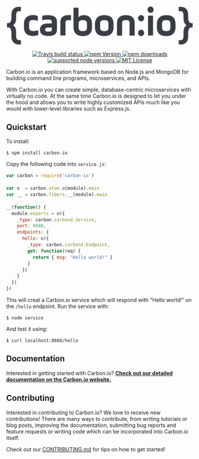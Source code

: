 <p align="center">
  <img width="500" src="./carbon-io-dark.png" >
</p>
<p align="center">
  <a href="https://travis-ci.org/carbon-io/carbon-io" >
    <img alt="Travis build status" src="https://img.shields.io/travis/carbon-io/carbon-io.svg?style=flat-square">
  </a>
  
  <a href="https://www.npmjs.com/package/carbon-io" >
    <img alt="npm Version" src="https://img.shields.io/npm/v/carbon-io.svg?style=flat-square">
  </a>
  
  <a href="https://www.npmjs.com/package/carbon-io" >
    <img alt="npm downloads" src="https://img.shields.io/npm/dm/carbon-io.svg?style=flat-square">
  </a>
  
  <a href="https://www.npmjs.com/package/carbon-io" >
    <img alt="supported node versions" src="https://img.shields.io/node/v/carbon-io.svg?style=flat-square">
  </a>
  
  <a href="./LICENCE.txt" >
    <img alt="MIT License" src="https://img.shields.io/github/license/carbon-io/carbon-io.svg?style=flat-square">
  </a>
</p>

Carbon.io is an application framework based on Node.js and MongoDB for building command line programs, microservices, and APIs.

With Carbon.io you can create simple, database-centric microservices with virtually no code. At the same time Carbon.io is designed to let you under the hood and allows you to write highly customized APIs much like you would with lower-level libraries such as Express.js.

## Quickstart

To install:

```
$ npm install carbon-io
```

Copy the following code into `service.js`:

```js
var carbon = require('carbon-io')

var o  = carbon.atom.o(module).main
var __ = carbon.fibers.__(module).main

__(function() {
  module.exports = o({
    _type: carbon.carbond.Service,
    port: 8888,
    endpoints: {
      hello: o({
        _type: carbon.carbond.Endpoint,
        get: function(req) {
          return { msg: "Hello world!" }
        }
      })
    }
  })
})
```

This will creat a Carbon.io service which will respond with "Hello world!" on the `/hello` endpoint. Run the service with:

```
$ node service
```

And test it using:

```
$ curl localhost:8888/hello
```

## Documentation

Interested in getting started with Carbon.io? [__Check out our detailed documentation on the Carbon.io website.__](https://docs.carbon.io)

## Contributing

Interested in contributing to Carbon.io? We love to receive new contributions! There are many ways to contribute, from writing tutorials or blog posts, improving the documentation, submitting bug reports and feature requests or writing code which can be incorporated into Carbon.io itself.

Check out our [CONTRIBUTING.md](./CONTRIBUTING.md) for tips on how to get started!
